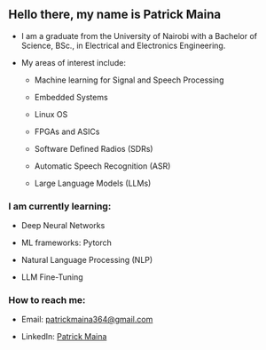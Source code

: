 ## Hello there, my name is Patrick Maina
- I am a graduate from the University of Nairobi with a Bachelor of Science, BSc., in Electrical and Electronics Engineering.

- My areas of interest include:
  - Machine learning for Signal and Speech Processing
   
  - Embedded Systems
  
  - Linux OS
  
  - FPGAs and ASICs
  
  - Software Defined Radios (SDRs)
  
  - Automatic Speech Recognition (ASR)
 
  - Large Language Models (LLMs)

### I am currently learning:
- Deep Neural Networks
  
- ML frameworks: Pytorch

- Natural Language Processing (NLP)

- LLM Fine-Tuning

### How to reach me:
- Email: patrickmaina364@gmail.com

- LinkedIn: [Patrick Maina](https://www.linkedin.com/in/patrick-maina-6515321b0/)
